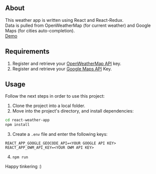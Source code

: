 ## About

This weather app is written using React and React-Redux.<br>
Data is pulled from OpenWeatherMap (for current weather) and Google Maps (for cities auto-completion).<br>
[Demo](https://weather-app-demo.asafbiton.com)

## Requirements

1. Register and retrieve your [OpenWeatherMap API](https://openweathermap.org/api) key.
2. Register and retrieve your [Google Maps API](https://developers.google.com/maps/documentation/) Key.

## Usage

Follow the next steps in order to use this project:<br>

1. Clone the project into a local folder.
2. Move into the project's directory, and install dependencies:

```bash
cd react-weather-app
npm install
```

3. Create a `.env` file and enter the following keys:

```
REACT_APP_GOOGLE_GEOCODE_API=<YOUR GOOGLE API KEY>
REACT_APP_OWM_API_KEY=<YOUR OWM API KEY>
```

4. `npm run`

Happy tinkering :)
